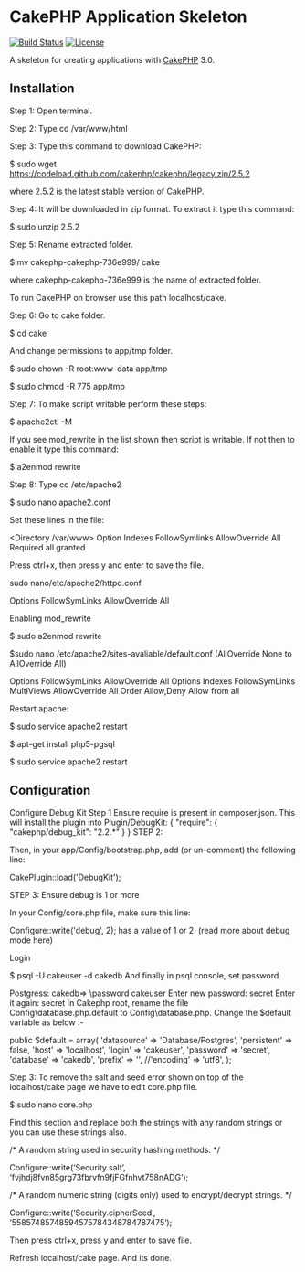 # CakePHP Application Skeleton

[![Build Status](https://api.travis-ci.org/cakephp/app.png)](https://travis-ci.org/cakephp/app)
[![License](https://poser.pugx.org/cakephp/app/license.svg)](https://packagist.org/packages/cakephp/app)

A skeleton for creating applications with [CakePHP](http://cakephp.org) 3.0.

## Installation

Step 1: Open terminal.

Step 2: Type cd /var/www/html

Step 3: Type this command to download CakePHP:

$ sudo wget https://codeload.github.com/cakephp/cakephp/legacy.zip/2.5.2

where 2.5.2 is the latest stable version of CakePHP.

Step 4: It will be downloaded in zip format. To extract it type this command:

$ sudo unzip 2.5.2

Step 5: Rename extracted folder.

$ mv cakephp-cakephp-736e999/ cake

where cakephp-cakephp-736e999 is the name of extracted folder.

To run CakePHP on browser use this path localhost/cake.


Step 6: Go to cake folder.

$ cd cake

And change permissions to app/tmp folder.

$ sudo chown -R root:www-data app/tmp

$ sudo chmod -R 775 app/tmp

Step 7: To make script writable perform these steps:

$ apache2ctl -M

If you see mod_rewrite in the list shown then script is writable. If not then to enable it type this command:

$ a2enmod rewrite

Step 8: Type cd /etc/apache2

$ sudo nano  apache2.conf

Set these lines in the file:

<Directory /var/www>
  Option Indexes FollowSymlinks
  AllowOverride All
  Required all granted
</Directory>

Press ctrl+x, then press y and enter to save the file.

sudo nano/etc/apache2/httpd.conf

<Directory />
  Options FollowSymLinks
  AllowOverride All
</Directory>

Enabling mod_rewrite

$ sudo a2enmod rewrite


$sudo nano /etc/apache2/sites-avaliable/default.conf (AllOverride None to AllOverride All)

<Directory />
  Options FollowSymLinks
  AllowOverride All
</Directory>
<Directory /var/www>
  Options Indexes FollowSymLinks MultiViews
  AllowOverride All
  Order Allow,Deny
  Allow from all
</Directory>

Restart apache:

$ sudo service apache2 restart

$ apt-get install php5-pgsql

$ sudo service apache2 restart


## Configuration
Configure Debug Kit
Step 1
Ensure require is present in composer.json. This will install the plugin into Plugin/DebugKit:
{
    "require": {
        "cakephp/debug_kit": "2.2.*"
    }
}
STEP 2:

Then, in your app/Config/bootstrap.php, add (or un-comment) the following line:

CakePlugin::load('DebugKit');

STEP 3: Ensure debug is 1 or more

In your Config/core.php file, make sure this line:

Configure::write('debug', 2);
has a value of 1 or 2. (read more about debug mode here)

Login

$ psql -U cakeuser -d cakedb
And finally in psql console, set password

Postgress:
cakedb=> \password cakeuser
Enter new password: secret
Enter it again: secret
In Cakephp root, rename the file Config\database.php.default to Config\database.php. Change the $default variable as below :-

public $default = array(
    'datasource' => 'Database/Postgres',
    'persistent' => false,
    'host' => 'localhost',
    'login' => 'cakeuser',
    'password' => 'secret',
    'database' => 'cakedb',
    'prefix' => '',
    //'encoding' => 'utf8',
);


Step 3: To remove the salt and seed error shown on top of the localhost/cake page we have to edit core.php file.

$ sudo nano core.php

Find this section and replace both the strings with any random strings or you can use these strings also.

/* A random string used in security hashing methods. */

Configure::write(‘Security.salt’, ‘fvjhdj8fvn85grg73fbrvfn9fjFGfnhvt758nADG‘);

/* A random numeric string (digits only) used to encrypt/decrypt strings. */

Configure::write(‘Security.cipherSeed’, ‘55857485748594575784348784787475‘);

Then press ctrl+x, press y and enter to save file.

Refresh localhost/cake page. And its done.
